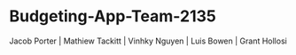 # Budgeting-App-Team-2135
Jacob Porter |
Mathiew Tackitt |
Vinhky Nguyen |
Luis Bowen |
Grant Hollosi

